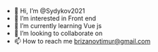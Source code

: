 - 👋 Hi, I’m @Sydykov2021
- 👀 I’m interested in Front end
- 🌱 I’m currently learning Vue js
- 💞️ I’m looking to collaborate on 
- 📫 How to reach me brizanovtimur@gmail.com

<!---
Sydykov2021/Sydykov2021 is a ✨ special ✨ repository because its `README.md` (this file) appears on your GitHub profile.
You can click the Preview link to take a look at your changes.
--->
